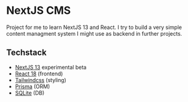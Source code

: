 # NextJS CMS

Project for me to learn NextJS 13 and React. I try to build a very simple content managment system I might use as backend in further projects.

## Techstack

- [NextJS 13](https://nextjs.org/) experimental beta
- [React 18](https://reactjs.org/nextjs) (frontend)
- [Tailwindcss](https://tailwindcss.com/) (styling)
- [Prisma](https://www.prisma.io/) (ORM)
- [SQLite](https://www.sqlite.org/index.html) (DB)

